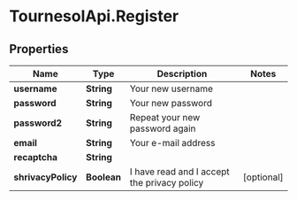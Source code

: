 # TournesolApi.Register

## Properties

Name | Type | Description | Notes
------------ | ------------- | ------------- | -------------
**username** | **String** | Your new username | 
**password** | **String** | Your new password | 
**password2** | **String** | Repeat your new password again | 
**email** | **String** | Your e-mail address | 
**recaptcha** | **String** |  | 
**shrivacyPolicy** | **Boolean** | I have read and I accept the privacy policy | [optional] 


